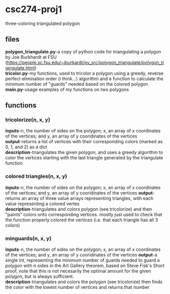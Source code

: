 # csc274-proj1
three-coloring triangulated polygon
## files
**polygon_triangulate.py**-a copy of python code for triangulating a polygon by Joe Burkhardt at FSU (https://people.sc.fsu.edu/~jburkardt/py_src/polygon_triangulate/polygon_triangulate.html)  
**tricolor.py**-my functions, used to tricolor a polygon using a greedy, reverse perfect elimination order (i think...) algorithm and a function to calculate the minimum number of "guards" needed based on the colored polygon  
**main.py**-usage examples of my functions on two polygons  
## functions
### tricolorize(n, x, y)  
**inputs**-n, the number of sides on the polygon; x, an array of x coordinates of the vertices; and y, an array of y cooridinates of the vertices  
**output**-returns a list of vertices with their corresponding colors (marked as 0, 1, and 2) as a dict  
**description**-triangulates the given polygon, and uses a greedy algorithm to color the vertices starting with the last triangle generated by the triangulate function  
### colored triangles(n, x, y)
**inputs**-n, the number of sides on the polygon; x, an array of x coordinates of the vertices; and y, an array of y cooridinates of the vertices
**output**-returns an array of three value arrays representing triangles, with each value representing a colored vertex   
**description**-triangulates and colors polygon (see tricolorize) and then "paints" colors onto corresponding vertices. mostly just used to check that the function properly colored the vertices (i.e. that each triangle has all 3 colors)  
### minguards(n, x, y)
**inputs**-n, the number of sides on the polygon; x, an array of x coordinates of the vertices; and y, an array of y cooridinates of the vertices
**output**-a single int, representing the minimum number of guards needed to guard a polygon with n sides in the Art Gallery theorem, based on Steve Fisk's Short proof, note that this is not necesarily the optimal amount for the given polygon, but is always sufficient.  
**description**-triangulates and colors the polygon (see tricolorize) then finds the color with the lowest number of vertices and returns that number
